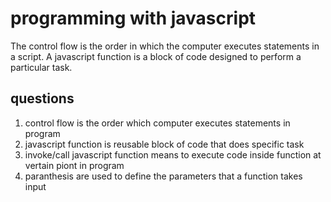 # programming with javascript

The control flow is the order in which the computer executes statements in a script.
A javascript function is a block of code designed to perform a particular task.

## questions

1. control flow is the order which computer executes statements in program
2. javascript function is reusable block of code that does specific task
3. invoke/call javascript function means to execute code inside function at vertain piont in program
4. paranthesis are used to define the parameters that a function takes input
